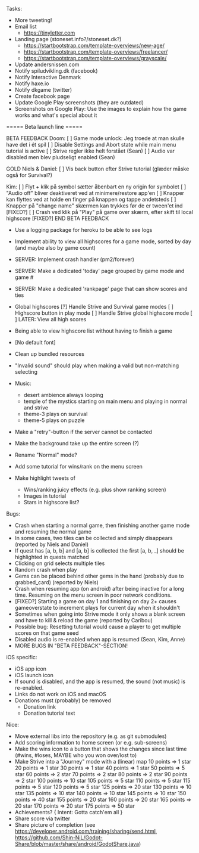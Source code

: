 
Tasks:
* More tweeting!
* Email list
    * https://tinyletter.com
* Landing page (stoneset.info?/stoneset.dk?)
    * https://startbootstrap.com/template-overviews/new-age/
    * https://startbootstrap.com/template-overviews/freelancer/
    * https://startbootstrap.com/template-overviews/grayscale/
* Update andersnissen.com
* Notify spiludvikling.dk (facebook)
* Notify Interactive Denmark
* Notify haxe.io
* Notify dkgame (twitter)
* Create facebook page
* Update Google Play screenshots (they are outdated)
* Screenshots on Google Play: Use the images to explain how the game works and what's special about it

===== Beta launch line =====

BETA FEEDBACK
Doom:
[ ] Game mode unlock: Jeg troede at man skulle have det i ét spil
[ ] Disable Settings and Abort state while main menu tutorial is active
[ ] Strive regler ikke helt forstået (Sean)
[ ] Audio var disabled men blev pludseligt enabled (Sean)

GOLD Niels & Daniel:
[ ] Vis back button efter Strive tutorial (glæder måske også for Survival?)

Kim:
[ ] Flyt + klik på symbol sætter åbenbart en ny origin for symbolet
[ ] "Audio off" bliver deaktiveret ved at minimere/restore app'en
[ ] Knapper kan flyttes ved at holde en finger på knappen og tappe andetsteds
[ ] Knapper på "change name" skærmen kan trykkes før de er tween'et ind [FIXED?]
[ ] Crash ved klik på "Play" på game over skærm, efter skift til local highscore [FIXED?]
END BETA FEEDBACK

* Use a logging package for heroku to be able to see logs
* Implement ability to view all highscores for a game mode, sorted by day (and maybe also by game count)
* SERVER: Implement crash handler (pm2/forever)
* SERVER: Make a dedicated 'today' page grouped by game mode and game #
* SERVER: Make a dedicated 'rankpage' page that can show scores and ties

* Global highscores
    [?] Handle Strive and Survival game modes
    [ ] Highscore button in play mode
    [ ] Handle Strive global highscore mode
    [ ] LATER: View all high scores
* Being able to view highscore list without having to finish a game
* [No default font]
* Clean up bundled resources
* "Invalid sound" should play when making a valid but non-matching selecting
* Music:
    * desert ambience always looping
    * temple of the mystics starting on main menu and playing in normal and strive
    * theme-3 plays on survival
    * theme-5 plays on puzzle
* Make a "retry"-button if the server cannot be contacted
* Make the background take up the entire screen (?)
* Rename "Normal" mode?
* Add some tutorial for wins/rank on the menu screen
* Make highlight tweets of
   * Wins/ranking juicy effects (e.g. plus show ranking screen)
   * Images in tutorial
   * Stars in highscore list?

Bugs:
* Crash when starting a normal game, then finishing another game mode and resuming the normal game
* In some cases, two tiles can be collected and simply disappears (reported by Niels and Daniel)
* If quest has [a, b, b] and [a, b] is collected the first [a, b, \_] should be highlighted in quests matched
* Clicking on grid selects multiple tiles
* Random crash when play
* Gems can be placed behind other gems in the hand (probably due to grabbed_card) (reported by Niels)
* Crash when resuming app (on android) after being inactive for a long time. Resuming on the menu screen in poor network conditions.
* [FIXED?] Starting a game on day 1 and finishing on day 2+ causes gameoverstate to increment plays for current day when it shouldn't
* Sometimes when going into Strive mode it only shows a blank screen and have to kill & reload the game (reported by Caribou)
* Possible bug: Resetting tutorial would cause a player to get multiple scores on that game seed
* Disabled audio is re-enabled when app is resumed (Sean, Kim, Anne)
* MORE BUGS IN "BETA FEEDBACK"-SECTION!

iOS specific:
* iOS app icon
* iOS launch icon
* If sound is disabled, and the app is resumed, the sound (not music) is re-enabled. 
* Links do not work on iOS and macOS
* Donations must (probably) be removed
    * Donation link
    * Donation tutorial text

Nice:
* Move external libs into the repository (e.g. as git submodules)
* Add scoring information to home screen (or e.g. sub-screens)
* Make the wins icon to a button that shows the changes since last time (#wins, #loses, MAYBE who you won over/lost to)
* Make Strive into a "Journey" mode with a (linear) map
    10 points   =>  1  star
    20 points   =>  1  star
    30 points   =>  1  star
    40 points   =>  1  star
    50 points   =>  5  star
    60 points   =>  2  star
    70 points   =>  2  star
    80 points   =>  2  star
    90 points   =>  2  star
    100 points  =>  10 star
    105 points  =>  5  star
    110 points  =>  5  star
    115 points  =>  5  star
    120 points  =>  5  star
    125 points  =>  20 star
    130 points  =>  10 star
    135 points  =>  10 star
    140 points  =>  10 star
    145 points  =>  10 star
    150 points  =>  40 star
    155 points  =>  20 star
    160 points  =>  20 star
    165 points  =>  20 star
    170 points  =>  20 star
    175 points  =>  50 star
* Achievements? { Intent: Gotta catch'em all }
* Share score via twitter
* Share picture of completion (see https://developer.android.com/training/sharing/send.html, https://github.com/Shin-NiL/Godot-Share/blob/master/share/android/GodotShare.java)
